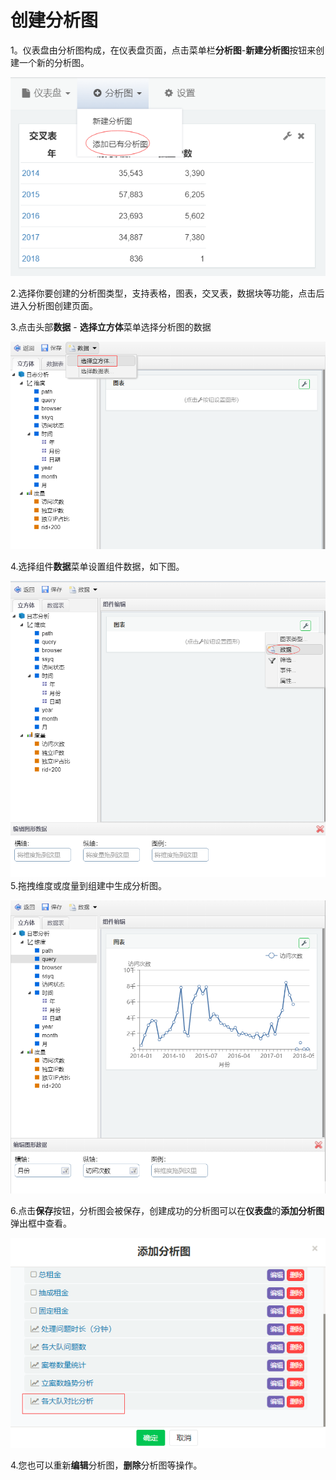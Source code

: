 # 创建分析图

1。仪表盘由分析图构成，在仪表盘页面，点击菜单栏**分析图**-**新建分析图**按钮来创建一个新的分析图。

![](/assets/importfxt1.png)

2.选择你要创建的分析图类型，支持表格，图表，交叉表，数据块等功能，点击后进入分析图创建页面。

3.点击头部**数据** - **选择立方体**菜单选择分析图的数据

![](/assets/import013.png)

4.选择组件**数据**菜单设置组件数据，如下图。

![](/assets/import98.png)5.拖拽维度或度量到组建中生成分析图。

![](/assets/import99.png)

6.点击**保存**按钮，分析图会被保存，创建成功的分析图可以在**仪表盘**的**添加分析图**弹出框中查看。

![](/assets/import779.png)

4.您也可以重新**编辑**分析图，**删除**分析图等操作。

